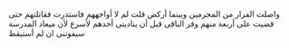 واصلت الفرار من المجرمين وبينما أركض قلت لم لا أواجههم فاستدرت فقاتلتهم حتى قضيت على أربعة منهم وفر الباقى قبل أن ينادينى أحدهم لأسرع لأن ميعاد المدرسة سيفوتنى ان لم أستيقظ  
